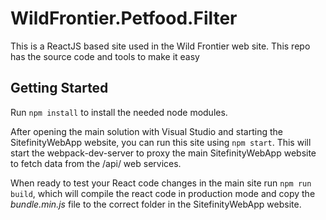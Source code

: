 # WildFrontier.Petfood.Filter

This is a ReactJS based site used in the Wild Frontier web site. This repo has the source code and tools
to make it easy

## Getting Started

Run `npm install` to install the needed node modules.  

After opening the main solution with Visual Studio and starting the SitefinityWebApp website, you can run this
site using `npm start`. This will start the webpack-dev-server to proxy the main SitefinityWebApp website to fetch
data from the /api/ web services.

When ready to test your React code changes in the main site run `npm run build`, which will compile the 
react code in production mode and copy the *bundle.min.js* file to the correct folder in the SitefinityWebApp
website.

